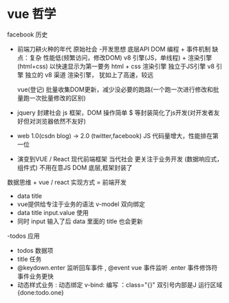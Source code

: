 # vue 哲学
facebook 历史


- 前端刀耕火种的年代 原始社会
 -开发思想
  底层API DOM 编程 + 事件机制
  缺点：复杂
   性能低(频繁访问，修改DOM)
   v8 引擎(JS，单线程) + 渲染引擎(html+css)
   以快速显示为第一要务 html + css 渲染引擎 独立于JS引擎
   v8 引擎 独立的  v8 渠道 渲染引擎， 犹如上了高速，较远

   vue(登记) 批量收集DOM更新，减少没必要的跑路(一个跑一次进行修改和批量跑一次批量修改的区别)
  

- jquery 封建社会
  js 框架，DOM 操作简单
  $ 等封装简化了js开发(对开发者友好但对浏览器依然不友好)

- web 1.0(csdn blog) -> 2.0 (twitter,facebook)
JS 代码量增大，性能排在第一位


- 演变到VUE / React 现代前端框架  当代社会
更关注于业务开发 (数据响应式，组件式) 不用在意JS DOM 底层,框架封装了

数据思维 + vue / react 实现方式 = 前端开发

- data title
- vue提供给专注于业务的语法  v-model 双向绑定
 - data title input.value 使用
 - 同时 input 输入了后 data 里面的 title 也会更新 

 -todos 应用
  - todos 数据项 
  - title 任务
  - @keydown.enter 监听回车事件 , @event vue 事件监听
  .enter 事件修饰符  事件业务更快
  - 动态样式业务
   : 动态绑定 v-bind: 编写
   ：class="{}" 双引号内部是J 运行区域
   {done:todo.one}

